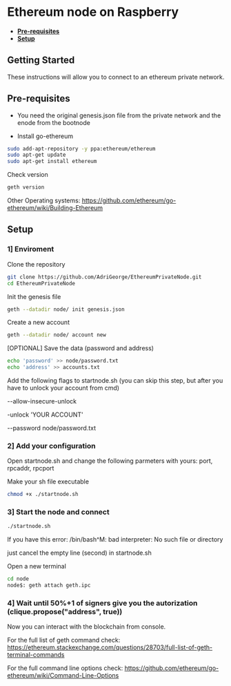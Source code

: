 # Ethereum node on Raspberry

* **[Pre-requisites](#pre-requisites)**
* **[Setup](#setup)**

## Getting Started

These instructions will allow you to connect to an ethereum private network. 

## Pre-requisites

* You need the original genesis.json file from the private network and the enode from the bootnode

* Install go-ethereum


```sh
sudo add-apt-repository -y ppa:ethereum/ethereum
sudo apt-get update
sudo apt-get install ethereum
```

Check version
```sh
geth version
```

Other Operating systems: <https://github.com/ethereum/go-ethereum/wiki/Building-Ethereum>

## Setup
###  1]  Enviroment

Clone the repository
```sh
git clone https://github.com/AdriGeorge/EthereumPrivateNode.git
cd EthereumPrivateNode
```
Init the genesis file
```sh
geth --datadir node/ init genesis.json
```
Create a new account
```sh
geth --datadir node/ account new
```
[OPTIONAL]
Save the data (password and address)
```sh
echo 'password' >> node/password.txt
echo 'address' >> accounts.txt
```
Add the following flags to startnode.sh (you can skip this step, but after you have to unlock your account from cmd)

--allow-insecure-unlock

-unlock 'YOUR ACCOUNT'

--password node/password.txt

### 2] Add your configuration

Open startnode.sh and change the following parmeters with yours: port, rpcaddr, rpcport

Make your sh file executable
```sh
chmod +x ./startnode.sh
```

###  3]  Start the node and connect

```sh
./startnode.sh
```
If you have this error: /bin/bash^M: bad interpreter: No such file or directory

just cancel the empty line (second) in startnode.sh

Open a new terminal

```sh
cd node
node$: geth attach geth.ipc
```


###  4]  Wait until 50%+1 of signers give you the autorization (clique.propose("address", true))

Now you can interact with the blockchain from console.

For the full list of geth command check: 
https://ethereum.stackexchange.com/questions/28703/full-list-of-geth-terminal-commands

For the full command line options check:
https://github.com/ethereum/go-ethereum/wiki/Command-Line-Options
